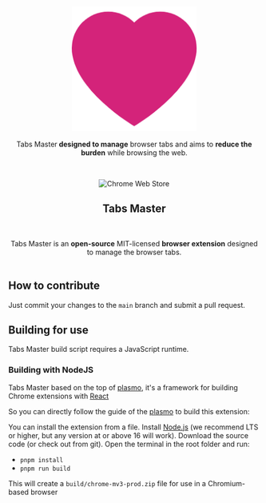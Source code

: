 <p align="center"><a target="_blank" rel="noreferrer noopener"><img width="250" alt="Tabs Master's mascot" src="https://raw.githubusercontent.com/ChuTingzj/tabs-master/refs/heads/main/assets/icon.png
"></a></p>
<p align="center">Tabs Master<strong> designed to manage</strong> browser tabs and aims to <strong>reduce the burden</strong> while browsing the web.</p>
<br/>
<p align="center"><a rel="noreferrer noopener"><img alt="Chrome Web Store" src="https://img.shields.io/badge/Chrome-141e24.svg?&style=for-the-badge&logo=google-chrome&logoColor=white"></a>

<h2 align="center">Tabs Master</h2>
<br/>
<p align="center">Tabs Master is an <strong>open-source</strong> MIT-licensed <strong>browser extension</strong> designed to manage the browser tabs.
<br/>
<br/>

## How to contribute

Just commit your changes to the `main` branch and submit a pull request.

## Building for use

Tabs Master build script requires a JavaScript runtime.

### Building with NodeJS

Tabs Master based on the top of [plasmo](https://github.com/PlasmoHQ/plasmo), it's a framework for building Chrome extensions with [React](https://reactjs.org/)

So you can directly follow the guide of the [plasmo](https://docs.plasmo.com/framework) to build this extension:

You can install the extension from a file.
Install [Node.js](https://nodejs.org/) (we recommend LTS or higher, but any version at or above 16 will work). Download the source code (or check out from git).
Open the terminal in the root folder and run:

- `pnpm install`
- `pnpm run build`

This will create a `build/chrome-mv3-prod.zip` file for use in a Chromium-based browser
